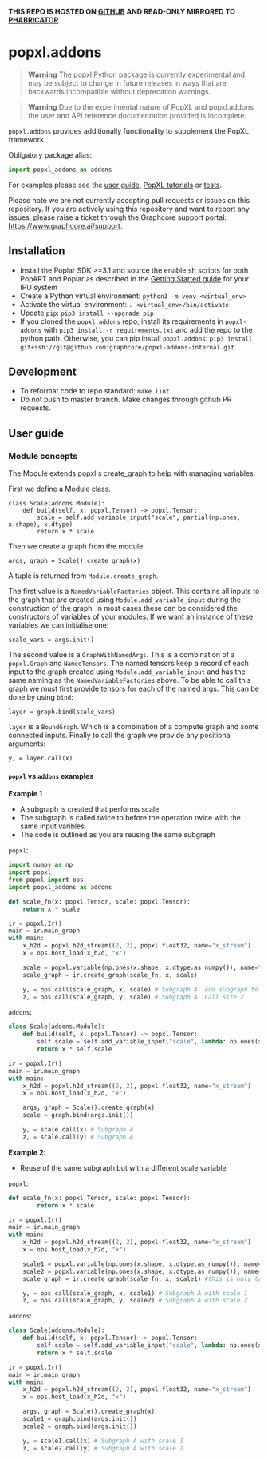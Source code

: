 **THIS REPO IS HOSTED ON [GITHUB](https://github.com/graphcore/popxl-addons-internal) AND READ-ONLY MIRRORED TO [PHABRICATOR](https://phabricator.sourcevertex.net/diffusion/POPXLADDONSINTERNAL)**

<!--
SDK release checklist:
- Change SDK version number in Installation section
- Remove comment in Installation section that includes ssh address 
- Remove Phabricator header above
- Remove this comment
-->

# popxl.addons

> **Warning**
> The popxl Python package is currently experimental and may be subject to change in future releases in ways that are backwards incompatible without deprecation warnings.

> **Warning**
> Due to the experimental nature of PopXL and popxl.addons the user and API reference documentation provided is incomplete.

`popxl.addons` provides additionally functionality to supplement the PopXL framework.

Obligatory package alias:

```python
import popxl_addons as addons
```

For examples please see the [user guide](#user-guide), [PopXL tutorials](https://github.com/graphcore/tutorials/tree/master/tutorials/popxl) or [tests](tests).

Please note we are not currently accepting pull requests or issues on this repository. If you are actively using this repository and want to report any issues, please raise a ticket through the Graphcore support portal: https://www.graphcore.ai/support.

## Installation

- Install the Poplar SDK >=3.1 and source the enable.sh scripts for both PopART and Poplar as described in the [Getting Started guide](https://docs.graphcore.ai/en/latest/getting-started.html) for your IPU system
- Create a Python virtual environment: `python3 -m venv <virtual_env>`
- Activate the virtual environment: `. <virtual_env>/bin/activate`
- Update `pip`: `pip3 install --upgrade pip`
- If you cloned the `popxl.addons` repo, install its requirements in `popxl-addons` with `pip3 install -r requirements.txt` and add the repo to the python path. Otherwise, you can pip install `popxl.addons`: `pip3 install git+ssh://git@github.com:graphcore/popxl-addons-internal.git`.

## Development

* To reformat code to repo standard: `make lint`
* Do not push to master branch. Make changes through github PR requests.

## User guide

### Module concepts

The Module extends popxl's create_graph to help with managing variables.

First we define a Module class. 
```
class Scale(addons.Module):
    def build(self, x: popxl.Tensor) -> popxl.Tensor:
        scale = self.add_variable_input("scale", partial(np.ones, x.shape), x.dtype)
        return x * scale
```
Then we create a graph from the module:
```
args, graph = Scale().create_graph(x)
```
A tuple is returned from `Module.create_graph`.

The first value is a `NamedVariableFactories` object. This contains all inputs to the graph that are created using `Module.add_variable_input`
during the construction of the graph. In most cases these can be considered the constructors of variables of your modules. 
If we want an instance of these variables we can initialise one:
```
scale_vars = args.init()
```

The second value is a `GraphWithNamedArgs`. This is a combination of a `popxl.Graph` and `NamedTensors`. The named tensors keep a record
of each input to the graph created using `Module.add_variable_input` and has the same naming as the `NamedVariableFactories` above.
To be able to call this graph we must first provide tensors for each of the named args. This can be done by using `bind`:
```
layer = graph.bind(scale_vars)
```
`layer` is a `BoundGraph`. Which is a combination of a compute graph and some connected inputs. Finally to call the graph we provide any positional arguments:
```
y, = layer.call(x)
```

#### `popxl` vs `addons` examples

**Example 1**
* A subgraph is created that performs scale
* The subgraph is called twice to before the operation twice with the same input varibles
* The code is outlined as you are reusing the same subgraph

`popxl`:

```python
import numpy as np
import popxl
from popxl import ops
import popxl_addons as addons

def scale_fn(x: popxl.Tensor, scale: popxl.Tensor):
    return x * scale

ir = popxl.Ir()
main = ir.main_graph
with main:
    x_h2d = popxl.h2d_stream((2, 2), popxl.float32, name="x_stream")
    x = ops.host_load(x_h2d, "x")

    scale = popxl.variable(np.ones(x.shape, x.dtype.as_numpy()), name="scale")
    scale_graph = ir.create_graph(scale_fn, x, scale)

    y, = ops.call(scale_graph, x, scale) # Subgraph A. Add subgraph to maingraph. Call site 1
    z, = ops.call(scale_graph, y, scale) # Subgraph A. Call site 2
```

`addons`:
```python
class Scale(addons.Module):
    def build(self, x: popxl.Tensor) -> popxl.Tensor:
        self.scale = self.add_variable_input("scale", lambda: np.ones(x.shape, x.dtype.as_numpy()))
        return x * self.scale

ir = popxl.Ir()
main = ir.main_graph
with main:
    x_h2d = popxl.h2d_stream((2, 2), popxl.float32, name="x_stream")
    x = ops.host_load(x_h2d, "x")

    args, graph = Scale().create_graph(x)
    scale = graph.bind(args.init())

    y, = scale.call(x) # Subgraph A
    z, = scale.call(y) # Subgraph A
```

**Example 2**:
* Reuse of the same subgraph but with a different scale variable

`popxl`:
```python
def scale_fn(x: popxl.Tensor, scale: popxl.Tensor):
        return x * scale

ir = popxl.Ir()
main = ir.main_graph
with main:
    x_h2d = popxl.h2d_stream((2, 2), popxl.float32, name="x_stream")
    x = ops.host_load(x_h2d, "x")

    scale1 = popxl.variable(np.ones(x.shape, x.dtype.as_numpy()), name="scale")
    scale2 = popxl.variable(np.ones(x.shape, x.dtype.as_numpy()), name="scale")
    scale_graph = ir.create_graph(scale_fn, x, scale1) #this is only taking shape and type

    y, = ops.call(scale_graph, x, scale1) # Subgraph A with scale 1
    z, = ops.call(scale_graph, y, scale2) # Subgraph A with scale 2
```

`addons`:
```python
class Scale(addons.Module):
    def build(self, x: popxl.Tensor) -> popxl.Tensor:
        self.scale = self.add_variable_input("scale", lambda: np.ones(x.shape, x.dtype.as_numpy()))
        return x * self.scale

ir = popxl.Ir()
main = ir.main_graph
with main:
    x_h2d = popxl.h2d_stream((2, 2), popxl.float32, name="x_stream")
    x = ops.host_load(x_h2d, "x")

    args, graph = Scale().create_graph(x)
    scale1 = graph.bind(args.init())
    scale2 = graph.bind(args.init())

    y, = scale1.call(x) # Subgraph A with scale 1
    z, = scale2.call(y) # Subgraph A with scale 2
```
